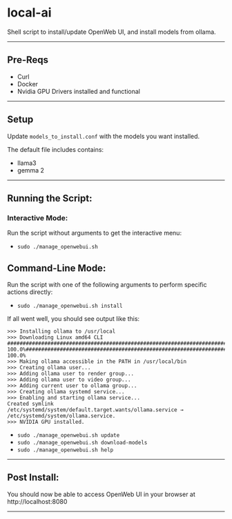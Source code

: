 # local-ai
Shell script to install/update OpenWeb UI, and install models from ollama.

----------------------------------------------------------------------------------

## Pre-Reqs

- Curl
- Docker
- Nvidia GPU Drivers installed and functional

----------------------------------------------------------------------------------

## Setup

Update `models_to_install.conf` with the models you want installed. 

The default file includes contains:
- llama3
- gemma 2

----------------------------------------------------------------------------------

## Running the Script:

### Interactive Mode:
Run the script without arguments to get the interactive menu:

  - `sudo ./manage_openwebui.sh`

## Command-Line Mode:

Run the script with one of the following arguments to perform specific actions directly:

  - `sudo ./manage_openwebui.sh install`

If all went well, you should see output like this:
```
>>> Installing ollama to /usr/local
>>> Downloading Linux amd64 CLI
######################################################################## 100.0%######################################################################### 100.0%
>>> Making ollama accessible in the PATH in /usr/local/bin
>>> Creating ollama user...
>>> Adding ollama user to render group...
>>> Adding ollama user to video group...
>>> Adding current user to ollama group...
>>> Creating ollama systemd service...
>>> Enabling and starting ollama service...
Created symlink /etc/systemd/system/default.target.wants/ollama.service → /etc/systemd/system/ollama.service.
>>> NVIDIA GPU installed.
```

  - `sudo ./manage_openwebui.sh update`
  - `sudo ./manage_openwebui.sh download-models`
  - `sudo ./manage_openwebui.sh help`

----------------------------------------------------------------------------------

## Post Install:

You should now be able to access OpenWeb UI in your browser at http://localhost:8080

----------------------------------------------------------------------------------


